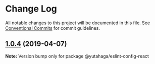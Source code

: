 # Change Log

All notable changes to this project will be documented in this file.
See [Conventional Commits](https://conventionalcommits.org) for commit guidelines.

## [1.0.4](https://github.com/yutahaga/eslint-configs/compare/v1.0.3...v1.0.4) (2019-04-07)

**Note:** Version bump only for package @yutahaga/eslint-config-react
